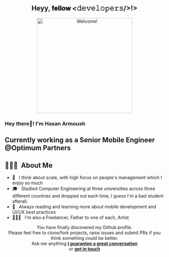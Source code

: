 <div align="center">
<h2> Heyy, 𝐟𝐞𝐥𝐥𝐨𝐰 <𝚍𝚎𝚟𝚎𝚕𝚘𝚙𝚎𝚛𝚜/>!></h2>
</div>

<div align="center" width="50">

<img src="https://i.imgur.com/dTYwdG1.gif" alt="Welcome!" width="300"/>

</div>

<h3> Hey there👋! I'm Hasan Armoush</h2>
<h2> Currently working as a Senior Mobile Engineer @Optimum Partners </h2>

## 👨🏻‍💻 &nbsp;About Me 

- 🤔 &nbsp; I think about scale, with high focus on people's management which I enjoy so much
- 🎓 &nbsp; Studied Computer Engineering at three universities across three different countries and dropped out each time, I guess I'm a bad student afterall.
- 💼 &nbsp; Always reading and learning more about mobile development and UI/UX best practices
- 👨🏻‍💻 &nbsp; I'm also a Freelancer, Father to one of each, Artist 

<div align="center">

You have finally discovered my Github profile. <br>
Please feel free to clone/fork projects, raise issues and submit PRs if you think something could be better. <br>
Ask me anything <a href="https://github.com/7snalbar/7snalbar/issues/new"><b>I guarantee a great conversation</b></a><br>
or <a href="mailto:hkarmoush@gmail.com"><b>get in touch</b></a>


